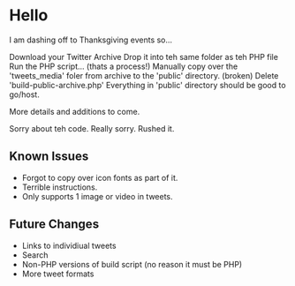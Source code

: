 # Hello

I am dashing off to Thanksgiving events so...

Download your Twitter Archive
Drop it into teh same folder as teh PHP file
Run the PHP script... (thats a process!)
Manually copy over the 'tweets_media' foler from archive to the 'public' directory. (broken)
Delete 'build-public-archive.php'
Everything in 'public' directory should be good to go/host.

More details and additions to come.

Sorry about teh code. Really sorry. Rushed it.


## Known Issues

- Forgot to copy over icon fonts as part of it.
- Terrible instructions.
- Only supports 1 image or video in tweets.

## Future Changes

- Links to individiual tweets
- Search
- Non-PHP versions of build script (no reason it must be PHP)
- More tweet formats
